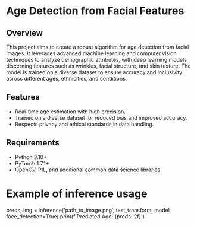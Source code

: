# Age Detection from Facial Features

## Overview
This project aims to create a robust algorithm for age detection from facial images. It leverages advanced machine learning and computer vision techniques to analyze demographic attributes, with deep learning models discerning features such as wrinkles, facial structure, and skin texture. The model is trained on a diverse dataset to ensure accuracy and inclusivity across different ages, ethnicities, and conditions.

## Features
- Real-time age estimation with high precision.
- Trained on a diverse dataset for reduced bias and improved accuracy.
- Respects privacy and ethical standards in data handling.

## Requirements
- Python 3.10+
- PyTorch 1.7.1+
- OpenCV, PIL, and additional common data science libraries.

# Example of inference usage
preds, img = inference('path_to_image.png', test_transform, model, face_detection=True)
print(f'Predicted Age: {preds:.2f}')





